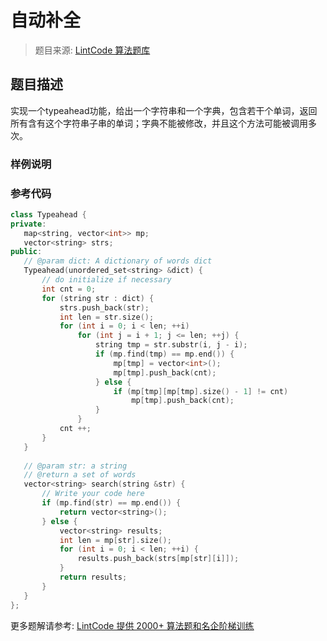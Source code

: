 # 自动补全
 > 题目来源: [LintCode 算法题库](https://www.lintcode.com/problem/typeahead/?utm_source=sc-github-wzz)
 ## 题目描述
 实现一个typeahead功能，给出一个字符串和一个字典，包含若干个单词，返回所有含有这个字符串子串的单词；字典不能被修改，并且这个方法可能被调用多次。
 ### 样例说明
 
 ### 参考代码
 ```cpp
class Typeahead {
private:
    map<string, vector<int>> mp;
    vector<string> strs; 
public:
    // @param dict: A dictionary of words dict
    Typeahead(unordered_set<string> &dict) {
        // do initialize if necessary
        int cnt = 0;
        for (string str : dict) {
            strs.push_back(str);
            int len = str.size();
            for (int i = 0; i < len; ++i)
                for (int j = i + 1; j <= len; ++j) {
                    string tmp = str.substr(i, j - i);
                    if (mp.find(tmp) == mp.end()) {
                        mp[tmp] = vector<int>();
                        mp[tmp].push_back(cnt);
                    } else {
                        if (mp[tmp][mp[tmp].size() - 1] != cnt)
                            mp[tmp].push_back(cnt);
                    }
                }
            cnt ++;
        }
    }
    
    // @param str: a string
    // @return a set of words
    vector<string> search(string &str) {
        // Write your code here
        if (mp.find(str) == mp.end()) {
            return vector<string>();
        } else {
            vector<string> results;
            int len = mp[str].size();
            for (int i = 0; i < len; ++i) {
                results.push_back(strs[mp[str][i]]);
            }
            return results;
        }
    }
};
```
 更多题解请参考: [LintCode 提供 2000+ 算法题和名企阶梯训练](https://www.lintcode.com/problem/?utm_source=sc-github-wzz)